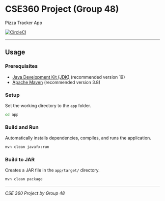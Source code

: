 # CSE360 Project (Group 48)

Pizza Tracker App

[![CircleCI](https://dl.circleci.com/status-badge/img/gh/punitarani/cse360-project/tree/main.svg?style=svg)](https://dl.circleci.com/status-badge/redirect/gh/punitarani/cse360-project/tree/main)

---

## Usage

### Prerequisites

- [Java Development Kit (JDK)](https://www.oracle.com/java/technologies/downloads/) (recommended version 19)
- [Apache Maven](https://maven.apache.org/download.cgi) (recommended version 3.8)

### Setup

Set the working directory to the `app` folder.

```bash
cd app
```

### Build and Run

Automatically installs dependencies, compiles, and runs the application.

```bash
mvn clean javafx:run
```

### Build to JAR

Creates a JAR file in the `app/target/` directory.

```bash
mvn clean package
```

---

*CSE 360 Project by Group 48*
